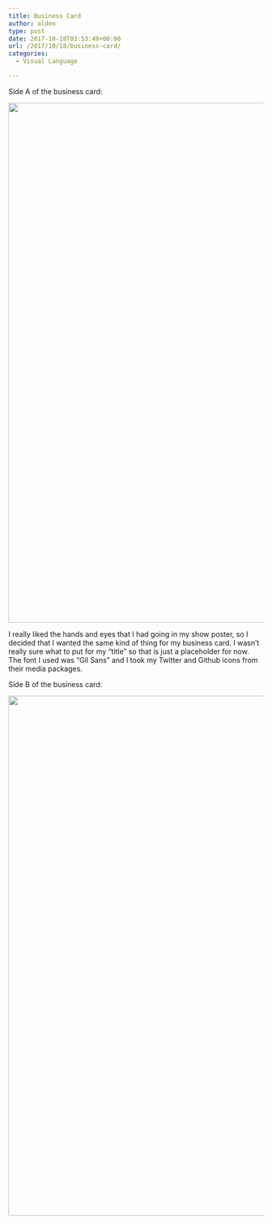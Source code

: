 ```yaml
---
title: Business Card
author: alden
type: post
date: 2017-10-18T03:53:49+00:00
url: /2017/10/18/business-card/
categories:
  - Visual Language

---
```

Side A of the business card:

<img class="alignnone wp-image-241 size-large" src="http://www.alden.life/wp-content/uploads/2017/10/BusinessCardSideA-01-2-585x1024.png" alt="" width="585" height="1024" srcset="http://www.alden.life/wp-content/uploads/2017/10/BusinessCardSideA-01-2-585x1024.png 585w, http://www.alden.life/wp-content/uploads/2017/10/BusinessCardSideA-01-2-171x300.png 171w, http://www.alden.life/wp-content/uploads/2017/10/BusinessCardSideA-01-2-768x1344.png 768w" sizes="(max-width: 585px) 100vw, 585px" />

I really liked the hands and eyes that I had going in my show poster, so I decided that I wanted the same kind of thing for my business card. I wasn&#8217;t really sure what to put for my &#8220;title&#8221; so that is just a placeholder for now. The font I used was &#8220;Gil Sans&#8221; and I took my Twitter and Github icons from their media packages.

Side B of the business card:

<img class="alignnone wp-image-242 size-large" src="http://www.alden.life/wp-content/uploads/2017/10/BusinessCardSideB-01-585x1024.png" alt="" width="585" height="1024" srcset="http://www.alden.life/wp-content/uploads/2017/10/BusinessCardSideB-01-585x1024.png 585w, http://www.alden.life/wp-content/uploads/2017/10/BusinessCardSideB-01-171x300.png 171w, http://www.alden.life/wp-content/uploads/2017/10/BusinessCardSideB-01-768x1344.png 768w" sizes="(max-width: 585px) 100vw, 585px" />